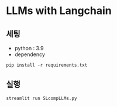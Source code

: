 # LLMs with Langchain 

## 세팅 

- python : 3.9 
- dependency 

```
pip install -r requirements.txt 
```

## 실행 

```
streamlit run SLcompLLMs.py
```
